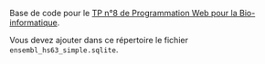 Base de code pour le [TP n°8 de Programmation Web pour la Bio-informatique](http://champin.net/2019/progweb-python/tp/tp8.html).

Vous devez ajouter dans ce répertoire le fichier `ensembl_hs63_simple.sqlite`.